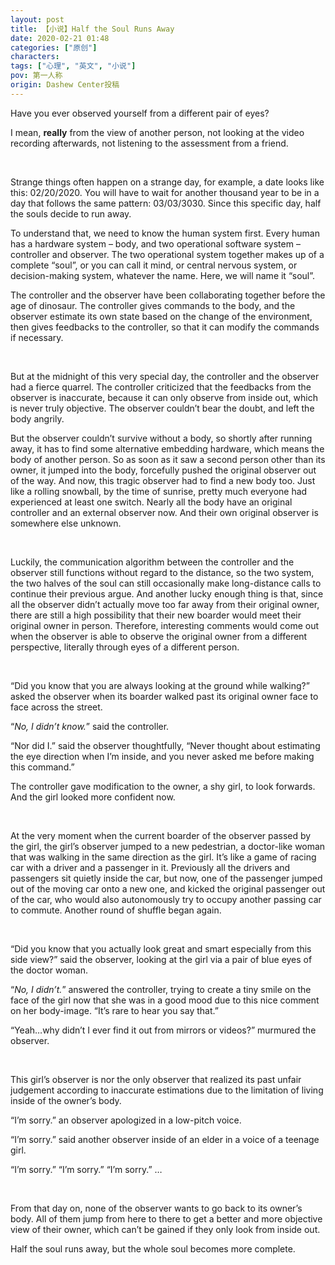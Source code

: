 ```yaml
---
layout: post
title: 【小说】Half the Soul Runs Away
date: 2020-02-21 01:48
categories: ["原创"]
characters: 
tags: ["心理", "英文", "小说"]
pov: 第一人称
origin: Dashew Center投稿
---
```


Have you ever observed yourself from a different pair of eyes?

I mean, **really** from the view of another person, not looking at the video recording afterwards, not listening to the assessment from a friend.

<br>

Strange things often happen on a strange day, for example, a date looks like this: 02/20/2020. You will have to wait for another thousand year to be in a day that follows the same pattern: 03/03/3030. Since this specific day, half the souls decide to run away.

To understand that, we need to know the human system first. Every human has a hardware system – body, and two operational software system – controller and observer. The two operational system together makes up of a complete “soul”, or you can call it mind, or central nervous system, or decision-making system, whatever the name. Here, we will name it “soul”.

The controller and the observer have been collaborating together before the age of dinosaur. The controller gives commands to the body, and the observer estimate its own state based on the change of the environment, then gives feedbacks to the controller, so that it can modify the commands if necessary.

<br>

But at the midnight of this very special day, the controller and the observer had a fierce quarrel. The controller criticized that the feedbacks from the observer is inaccurate, because it can only observe from inside out, which is never truly objective. The observer couldn’t bear the doubt, and left the body angrily.

But the observer couldn’t survive without a body, so shortly after running away, it has to find some alternative embedding hardware, which means the body of another person. So as soon as it saw a second person other than its owner, it jumped into the body, forcefully pushed the original observer out of the way. And now, this tragic observer had to find a new body too. Just like a rolling snowball, by the time of sunrise, pretty much everyone had experienced at least one switch. Nearly all the body have an original controller and an external observer now. And their own original observer is somewhere else unknown. 

<br>

Luckily, the communication algorithm between the controller and the observer still functions without regard to the distance, so the two system, the two halves of the soul can still occasionally make long-distance calls to continue their previous argue.
And another lucky enough thing is that, since all the observer didn’t actually move too far away from their original owner, there are still a high possibility that their new boarder would meet their original owner in person.
Therefore, interesting comments would come out when the observer is able to observe the original owner from a different perspective, literally through eyes of a different person.

<br>

“Did you know that you are always looking at the ground while walking?” asked the observer when its boarder walked past its original owner face to face across the street.

“*No, I didn’t know.*” said the controller.

“Nor did I.” said the observer thoughtfully, “Never thought about estimating the eye direction when I’m inside, and you never asked me before making this command.”

The controller gave modification to the owner, a shy girl, to look forwards. And the girl looked more confident now.

<br>

At the very moment when the current boarder of the observer passed by the girl, the girl’s observer jumped to a new pedestrian, a doctor-like woman that was walking in the same direction as the girl. It’s like a game of racing car with a driver and a passenger in it. Previously all the drivers and passengers sit quietly inside the car, but now, one of the passenger jumped out of the moving car onto a new one, and kicked the original passenger out of the car, who would also autonomously try to occupy another passing car to commute. Another round of shuffle began again.

<br>

“Did you know that you actually look great and smart especially from this side view?” said the observer, looking at the girl via a pair of blue eyes of the doctor woman.

“*No, I didn’t.*” answered the controller, trying to create a tiny smile on the face of the girl now that she was in a good mood due to this nice comment on her body-image. “It’s rare to hear you say that.”

“Yeah…why didn’t I ever find it out from mirrors or videos?” murmured the observer.

<br>

This girl’s observer is nor the only observer that realized its past unfair judgement according to inaccurate estimations due to the limitation of living inside of the owner’s body.

“I’m sorry.” an observer apologized in a low-pitch voice.

“I’m sorry.” said another observer inside of an elder in a voice of a teenage girl.

“I’m sorry.” “I’m sorry.” “I’m sorry.” …

<br>

From that day on, none of the observer wants to go back to its owner’s body. All of them jump from here to there to get a better and more objective view of their owner, which can’t be gained if they only look from inside out.

Half the soul runs away, but the whole soul becomes more complete.
